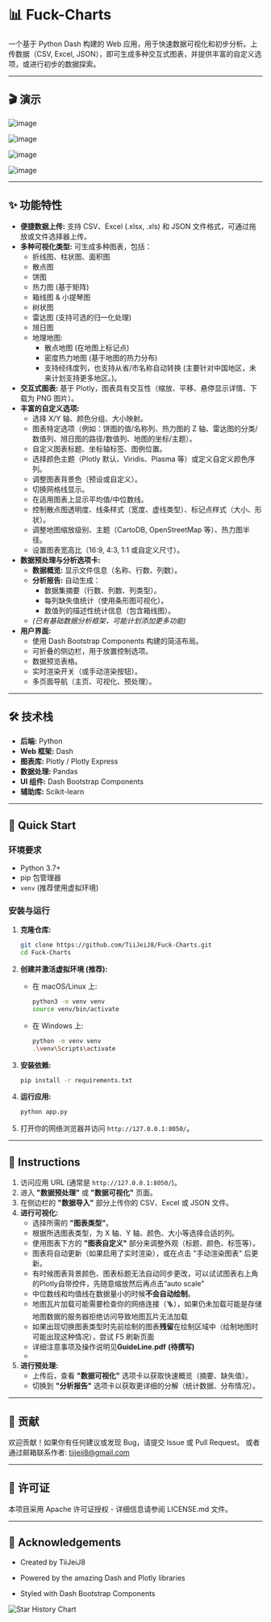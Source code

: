 # 📊 Fuck-Charts

一个基于 Python Dash 构建的 Web 应用，用于快速数据可视化和初步分析。上传数据（CSV, Excel, JSON），即可生成多种交互式图表，并提供丰富的自定义选项，或进行初步的数据探索。

---
## 🎬 演示

![image](https://github.com/TiiJeiJ8/Fuck-Charts/blob/main/assets/IMG/screenShot.png)

![image](https://github.com/TiiJeiJ8/Fuck-Charts/blob/main/assets/IMG/screenShot1.png)

![image](https://github.com/TiiJeiJ8/Fuck-Charts/blob/main/assets/IMG/screenShot2.png)

![image](https://github.com/TiiJeiJ8/Fuck-Charts/blob/main/assets/IMG/screenShot3.png)

---

## ✨ 功能特性

*   **便捷数据上传:** 支持 CSV、Excel (.xlsx, .xls) 和 JSON 文件格式，可通过拖放或文件选择器上传。
*   **多种可视化类型:** 可生成多种图表，包括：
    *   折线图、柱状图、面积图
    *   散点图
    *   饼图
    *   热力图 (基于矩阵)
    *   箱线图 & 小提琴图
    *   树状图
    *   雷达图 (支持可选的归一化处理)
    *   旭日图
    *   地理地图:
        *   散点地图 (在地图上标记点)
        *   密度热力地图 (基于地图的热力分布)
        *   支持经纬度列，也支持从省/市名称自动转换 (主要针对中国地区，未来计划支持更多地区。)。
*   **交互式图表:** 基于 Plotly，图表具有交互性（缩放、平移、悬停显示详情、下载为 PNG 图片）。
*   **丰富的自定义选项:**
    *   选择 X/Y 轴、颜色分组、大小映射。
    *   图表特定选项（例如：饼图的值/名称列、热力图的 Z 轴、雷达图的分类/数值列、旭日图的路径/数值列、地图的坐标/主题）。
    *   自定义图表标题、坐标轴标签、图例位置。
    *   选择颜色主题（Plotly 默认、Viridis、Plasma 等）或定义自定义颜色序列。
    *   调整图表背景色（预设或自定义）。
    *   切换网格线显示。
    *   在适用图表上显示平均值/中位数线。
    *   控制散点图透明度、线条样式（宽度、虚线类型）、标记点样式（大小、形状）。
    *   调整地图缩放级别、主题（CartoDB, OpenStreetMap 等）、热力图半径。
    *   设置图表宽高比（16:9, 4:3, 1:1 或自定义尺寸）。
*   **数据预处理与分析选项卡:**
    *   **数据概览:** 显示文件信息（名称、行数、列数）。
    *   **分析报告:** 自动生成：
        *   数据集摘要（行数、列数、列类型）。
        *   每列缺失值统计（使用条形图可视化）。
        *   数值列的描述性统计信息（包含箱线图）。
    *   *(已有基础数据分析框架，可能计划添加更多功能)*
*   **用户界面:**
    *   使用 Dash Bootstrap Components 构建的简洁布局。
    *   可折叠的侧边栏，用于放置控制选项。
    *   数据预览表格。
    *   实时渲染开关（或手动渲染按钮）。
    *   多页面导航（主页、可视化、预处理）。

---

## 🛠️ 技术栈

*   **后端:** Python
*   **Web 框架:** Dash
*   **图表库:** Plotly / Plotly Express
*   **数据处理:** Pandas
*   **UI 组件:** Dash Bootstrap Components
*   **辅助库:** Scikit-learn

---

## 🚀 Quick Start

### 环境要求

*   Python 3.7+
*   pip 包管理器
*   `venv` (推荐使用虚拟环境)

### 安装与运行

1.  **克隆仓库:**
    ```bash
    git clone https://github.com/TiiJeiJ8/Fuck-Charts.git
    cd Fuck-Charts
    ```

2.  **创建并激活虚拟环境 (推荐):**
    *   在 macOS/Linux 上:
        ```bash
        python3 -m venv venv
        source venv/bin/activate
        ```
    *   在 Windows 上:
        ```bash
        python -m venv venv
        .\venv\Scripts\activate
        ```

3.  **安装依赖:**
    ```bash
    pip install -r requirements.txt
    ```

4.  **运行应用:**
    ```bash
    python app.py
    ```

5.  打开你的网络浏览器并访问 `http://127.0.0.1:8050/`。

---

## 📖 Instructions

1.  访问应用 URL (通常是 `http://127.0.0.1:8050/`)。
2.  进入 **"数据预处理"** 或 **"数据可视化"** 页面。
3.  在侧边栏的 **"数据导入"** 部分上传你的 CSV、Excel 或 JSON 文件。
4.  **进行可视化:**
    *   选择所需的 **"图表类型"**。
    *   根据所选图表类型，为 X 轴、Y 轴、颜色、大小等选择合适的列。
    *   使用图表下方的 **"图表自定义"** 部分来调整外观（标题、颜色、标签等）。
    *   图表将自动更新（如果启用了实时渲染），或在点击 "手动渲染图表" 后更新。
    *   有时候图表背景颜色、图表标题无法自动同步更改，可以试试图表右上角的Plotly自带控件，先随意缩放然后再点击“auto scale”
    *   中位数线和均值线在数据量小的时候**不会自动绘制**。
    *   地图瓦片加载可能需要检查你的网络连接（🪜），如果仍未加载可能是存储地图数据的服务器拒绝访问导致地图瓦片无法加载
    *   如果出现切换图表类型时先前绘制的图表**残留**在绘制区域中（绘制地图时可能出现这种情况），尝试 F5 刷新页面
    *   详细注意事项及操作说明见**GuideLine.pdf** **(待撰写)**
    *   
5.  **进行预处理:**
    *   上传后，查看 **"数据可视化"** 选项卡以获取快速概览（摘要、缺失值）。
    *   切换到 **"分析报告"** 选项卡以获取更详细的分解（统计数据、分布情况）。

---

## 🤝 贡献

欢迎贡献！如果你有任何建议或发现 Bug，请提交 Issue 或 Pull Request。
或者通过邮箱联系作者: <EMAIL> tiijeij8@gmail.com

---

## 📄 许可证
本项目采用 Apache 许可证授权 - 详细信息请参阅 LICENSE.md 文件。

---

## 🙏 Acknowledgements


* Created by TiiJeiJ8

* Powered by the amazing Dash and Plotly libraries

* Styled with Dash Bootstrap Components

![Star History Chart](https://api.star-history.com/svg?repos=tiijeij8/Fuck-Charts&type=Date)